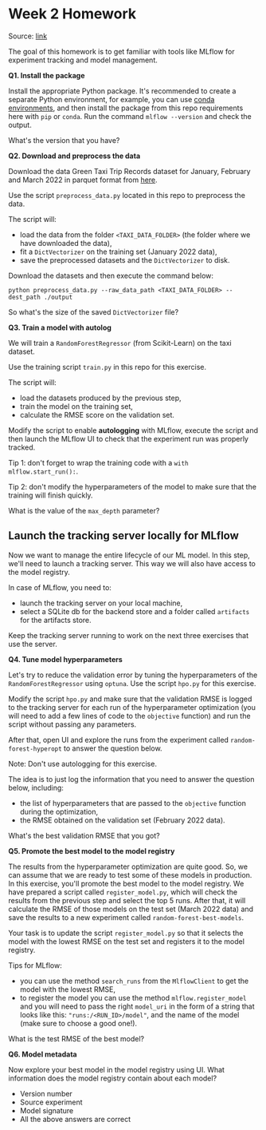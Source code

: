 # Week 2 Homework

Source: [link](https://github.com/DataTalksClub/mlops-zoomcamp/blob/main/cohorts/2023/02-experiment-tracking/homework.md)

The goal of this homework is to get familiar with tools like MLflow for experiment tracking and 
model management.

<b>Q1. Install the package</b>

Install the appropriate Python package. It's recommended to create a separate Python environment, for example, you can use [conda environments](https://docs.conda.io/projects/conda/en/latest/user-guide/getting-started.html#managing-envs), 
and then install the package from this repo requirements here with `pip` or `conda`. Run the command `mlflow --version` and check the output.

What's the version that you have?

<b>Q2. Download and preprocess the data</b>

Download the data Green Taxi Trip Records dataset for January, February and March 2022 in parquet format from [here](https://www1.nyc.gov/site/tlc/about/tlc-trip-record-data.page).

Use the script `preprocess_data.py` located in this repo to preprocess the data.

The script will:

* load the data from the folder `<TAXI_DATA_FOLDER>` (the folder where we have downloaded the data),
* fit a `DictVectorizer` on the training set (January 2022 data),
* save the preprocessed datasets and the `DictVectorizer` to disk.

Download the datasets and then execute the command below:

```
python preprocess_data.py --raw_data_path <TAXI_DATA_FOLDER> --dest_path ./output
```

So what's the size of the saved `DictVectorizer` file?

<b>Q3. Train a model with autolog</b>

We will train a `RandomForestRegressor` (from Scikit-Learn) on the taxi dataset.

Use the training script `train.py` in this repo for this exercise.

The script will:

* load the datasets produced by the previous step,
* train the model on the training set,
* calculate the RMSE score on the validation set.

Modify the script to enable **autologging** with MLflow, execute the script and then launch the MLflow UI to check that the experiment run was properly tracked. 

Tip 1: don't forget to wrap the training code with a `with mlflow.start_run():`.

Tip 2: don't modify the hyperparameters of the model to make sure that the training will finish quickly.

What is the value of the `max_depth` parameter?

## Launch the tracking server locally for MLflow

Now we want to manage the entire lifecycle of our ML model. In this step, we'll need to launch a tracking server. This way we will also have access to the model registry. 

In case of MLflow, you need to:

* launch the tracking server on your local machine,
* select a SQLite db for the backend store and a folder called `artifacts` for the artifacts store.

Keep the tracking server running to work on the next three exercises that use the server.

<b>Q4. Tune model hyperparameters</b>

Let's try to reduce the validation error by tuning the hyperparameters of the `RandomForestRegressor` using `optuna`. Use the script `hpo.py` for this exercise. 

Modify the script `hpo.py` and make sure that the validation RMSE is logged to the tracking server for each run of the hyperparameter optimization (you will need to add a few lines of code to the `objective` function) and run the script without passing any parameters.

After that, open UI and explore the runs from the experiment called `random-forest-hyperopt` to answer the question below.

Note: Don't use autologging for this exercise.

The idea is to just log the information that you need to answer the question below, including:

* the list of hyperparameters that are passed to the `objective` function during the optimization,
* the RMSE obtained on the validation set (February 2022 data).

What's the best validation RMSE that you got?

<b>Q5. Promote the best model to the model registry</b>

The results from the hyperparameter optimization are quite good. So, we can assume that we are ready to test some of these models in production. 
In this exercise, you'll promote the best model to the model registry. We have prepared a script called `register_model.py`, which will check the results from the previous step and select the top 5 runs. 
After that, it will calculate the RMSE of those models on the test set (March 2022 data) and save the results to a new experiment called `random-forest-best-models`.

Your task is to update the script `register_model.py` so that it selects the model with the lowest RMSE on the test set and registers it to the model registry.

Tips for MLflow:

* you can use the method `search_runs` from the `MlflowClient` to get the model with the lowest RMSE,
* to register the model you can use the method `mlflow.register_model` and you will need to pass the right `model_uri` in the form of a string that looks like this: `"runs:/<RUN_ID>/model"`, and the name of the model (make sure to choose a good one!).

What is the test RMSE of the best model?

<b>Q6. Model metadata</b>

Now explore your best model in the model registry using UI. What information does the model registry contain about each model?

* Version number
* Source experiment
* Model signature
* All the above answers are correct